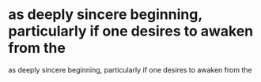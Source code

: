 # as deeply sincere beginning, particularly if one desires to awaken from the

as deeply sincere beginning, particularly if one desires to awaken from the